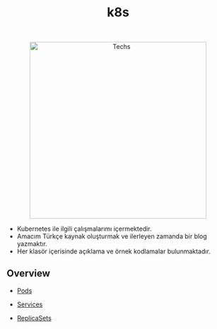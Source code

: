 <h1 align="center"> k8s </h1> <br>
<p align="center">
  <a href="https://user-images.githubusercontent.com/34090058/79386833-64f58500-7f73-11ea-891f-6e5dbd6dfcda.png">
    <img alt="Techs" title="Techs" src="https://user-images.githubusercontent.com/34090058/79386833-64f58500-7f73-11ea-891f-6e5dbd6dfcda.png"width="400">
  </a>
</p>

- Kubernetes ile ilgili çalışmalarımı içermektedir.
- Amacım Türkçe kaynak oluşturmak ve ilerleyen zamanda bir blog yazmaktır.
- Her klasör içerisinde açıklama ve örnek kodlamalar bulunmaktadır.

 ## Overview

- [Pods](https://github.com/hasankadirdemircan/kubernetes-notes/tree/master/pod)

- [Services]([https://github.com/hasankadirdemircan/kubernetes-notes/tree/master/service)

- [ReplicaSets](https://github.com/hasankadirdemircan/kubernetes-notes/tree/master/replicaset)
